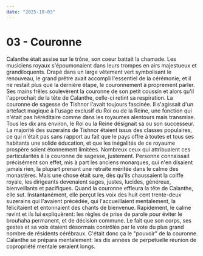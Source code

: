 ```yaml
---
date: "2025-10-03"
---
```


# 03 - Couronne

Calanthe était assise sur le trône, son coeur battait la chamade. Les musiciens royaux s'époumonaient dans leurs trompes en airs majestueux et grandiloquents. Drapé dans un large vêtement vert symbolisant le renouveau, le grand prêtre avait accompli l'essentiel de la cérémonie, et il ne restait plus que la dernière étape, le couronnement à proprement parler. Ses mains frêles soulevèrent la couronne de son petit coussin et alors qu'il l'approchait de la tête de Calanthe, celle-ci retint sa respiration. La couronne de sagesse de Tishnor l'avait toujours fascinée. Il s'agissait d'un artefact magique à l'usage exclusif du Roi ou de la Reine, une fonction qui n'était pas héréditaire comme dans les royaumes alentours mais transmise. Tous les dix ans environ, le Roi ou la Reine désignait sa ou son successeur. La majorité des suzerains de Tishnor étaient issus des classes populaires, ce qui n'était pas sans rapport au fait que le pays offre à toutes et tous ses habitants une solide éducation, et que les inégalités de ce royaume prospère soient étonnement limitées. Nombreux ceux qui attribuaient ces particularités à la couronne de sagesse, justement. Personne connaissait précisément son effet, mis à part les anciens monarques, qui n'en disaient jamais rien, la plupart prenant une retraite méritée dans le calme des monastères. Mais une chose était sure, dès qu'ils chaussaient la coiffe royale, les dirigeants devenaient sages, justes, lucides, généreux, bienveillants et pacifiques. Quand la couronne effleura la tête de Calanthe, elle sut. Instantanément, elle perçut les voix des huit cent trente-deux suzerains qui l'avaient précédée, qui l'accueillaient mentalement, la félicitaient et entonnaient des chants de bienvenue. Rapidement, le calme revint et ils lui expliquèrent: les règles de prise de parole pour éviter le brouhaha permanent, et de décision commune. Le fait que son corps, ses gestes et sa voix étaient désormais contrôlés par le vote du plus grand nombre de résidents cérébraux. C'était donc ça le "pouvoir" de la couronne. Calanthe se prépara mentalement: les dix années de perpetuelle réunion de copropriété mentale seraient longs.
